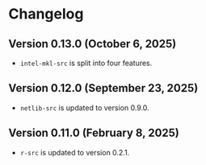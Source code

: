 # Changelog

## Version 0.13.0 (October 6, 2025)

* `intel-mkl-src` is split into four features.

## Version 0.12.0 (September 23, 2025)

* `netlib-src` is updated to version 0.9.0.

## Version 0.11.0 (February 8, 2025)

* `r-src` is updated to version 0.2.1.
